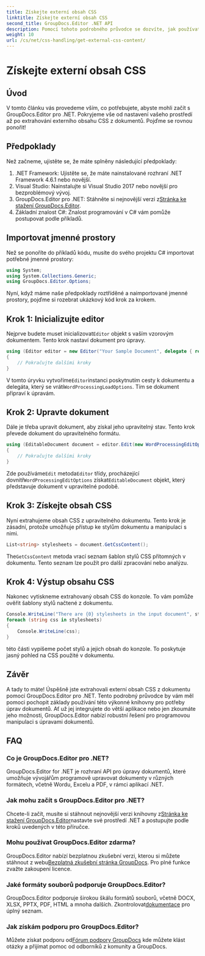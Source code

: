 ```yaml
---
title: Získejte externí obsah CSS
linktitle: Získejte externí obsah CSS
second_title: GroupDocs.Editor .NET API
description: Pomocí tohoto podrobného průvodce se dozvíte, jak používat GroupDocs.Editor pro .NET k extrahování externího obsahu CSS z dokumentů. Ideální pro vývojáře integrující dokument.
weight: 10
url: /cs/net/css-handling/get-external-css-content/
---
```


# Získejte externí obsah CSS

## Úvod
V tomto článku vás provedeme vším, co potřebujete, abyste mohli začít s GroupDocs.Editor pro .NET. Pokryjeme vše od nastavení vašeho prostředí až po extrahování externího obsahu CSS z dokumentů. Pojďme se rovnou ponořit!
## Předpoklady
Než začneme, ujistěte se, že máte splněny následující předpoklady:
1. .NET Framework: Ujistěte se, že máte nainstalované rozhraní .NET Framework 4.6.1 nebo novější.
2. Visual Studio: Nainstalujte si Visual Studio 2017 nebo novější pro bezproblémový vývoj.
3.  GroupDocs.Editor pro .NET: Stáhněte si nejnovější verzi z[Stránka ke stažení GroupDocs.Editor](https://releases.groupdocs.com/editor/net/).
4. Základní znalost C#: Znalost programování v C# vám pomůže postupovat podle příkladů.
## Importovat jmenné prostory
Než se ponoříte do příkladů kódu, musíte do svého projektu C# importovat potřebné jmenné prostory:
```csharp
using System;
using System.Collections.Generic;
using GroupDocs.Editor.Options;
```
Nyní, když máme naše předpoklady roztříděné a naimportované jmenné prostory, pojďme si rozebrat ukázkový kód krok za krokem.
## Krok 1: Inicializujte editor
 Nejprve budete muset inicializovat`Editor` objekt s vaším vzorovým dokumentem. Tento krok nastaví dokument pro úpravy.
```csharp
using (Editor editor = new Editor("Your Sample Document", delegate { return new WordProcessingLoadOptions(); }))
{
    // Pokračujte dalšími kroky
}
```
 V tomto úryvku vytvoříme`Editor`instanci poskytnutím cesty k dokumentu a delegáta, který se vrátí`WordProcessingLoadOptions`. Tím se dokument připraví k úpravám.
## Krok 2: Upravte dokument
Dále je třeba upravit dokument, aby získal jeho upravitelný stav. Tento krok převede dokument do upravitelného formátu.
```csharp
using (EditableDocument document = editor.Edit(new WordProcessingEditOptions()))
{
    // Pokračujte dalšími kroky
}
```
 Zde používáme`Edit` metoda`Editor` třídy, procházející dovnitř`WordProcessingEditOptions` získat`EditableDocument` objekt, který představuje dokument v upravitelné podobě.
## Krok 3: Získejte obsah CSS
Nyní extrahujeme obsah CSS z upravitelného dokumentu. Tento krok je zásadní, protože umožňuje přístup ke stylům dokumentu a manipulaci s nimi.
```csharp
List<string> stylesheets = document.GetCssContent();
```
 The`GetCssContent` metoda vrací seznam šablon stylů CSS přítomných v dokumentu. Tento seznam lze použít pro další zpracování nebo analýzu.
## Krok 4: Výstup obsahu CSS
Nakonec vytiskneme extrahovaný obsah CSS do konzole. To vám pomůže ověřit šablony stylů načtené z dokumentu.
```csharp
Console.WriteLine("There are {0} stylesheets in the input document", stylesheets.Count);
foreach (string css in stylesheets)
{
    Console.WriteLine(css);
}
```
této části vypíšeme počet stylů a jejich obsah do konzole. To poskytuje jasný pohled na CSS použité v dokumentu.
## Závěr
A tady to máte! Úspěšně jste extrahovali externí obsah CSS z dokumentu pomocí GroupDocs.Editor pro .NET. Tento podrobný průvodce by vám měl pomoci pochopit základy používání této výkonné knihovny pro potřeby úprav dokumentů. Ať už jej integrujete do větší aplikace nebo jen zkoumáte jeho možnosti, GroupDocs.Editor nabízí robustní řešení pro programovou manipulaci s úpravami dokumentů.
## FAQ
### Co je GroupDocs.Editor pro .NET?
GroupDocs.Editor for .NET je rozhraní API pro úpravy dokumentů, které umožňuje vývojářům programově upravovat dokumenty v různých formátech, včetně Wordu, Excelu a PDF, v rámci aplikací .NET.
### Jak mohu začít s GroupDocs.Editor pro .NET?
 Chcete-li začít, musíte si stáhnout nejnovější verzi knihovny z[Stránka ke stažení GroupDocs.Editor](https://releases.groupdocs.com/editor/net/)nastavte své prostředí .NET a postupujte podle kroků uvedených v této příručce.
### Mohu používat GroupDocs.Editor zdarma?
 GroupDocs.Editor nabízí bezplatnou zkušební verzi, kterou si můžete stáhnout z webu[Bezplatná zkušební stránka GroupDocs](https://releases.groupdocs.com/). Pro plné funkce zvažte zakoupení licence.
### Jaké formáty souborů podporuje GroupDocs.Editor?
 GroupDocs.Editor podporuje širokou škálu formátů souborů, včetně DOCX, XLSX, PPTX, PDF, HTML a mnoha dalších. Zkontrolovat[dokumentace](https://tutorials.groupdocs.com/editor/net/) pro úplný seznam.
### Jak získám podporu pro GroupDocs.Editor?
 Můžete získat podporu od[Fórum podpory GroupDocs](https://forum.groupdocs.com/c/editor/20) kde můžete klást otázky a přijímat pomoc od odborníků z komunity a GroupDocs.